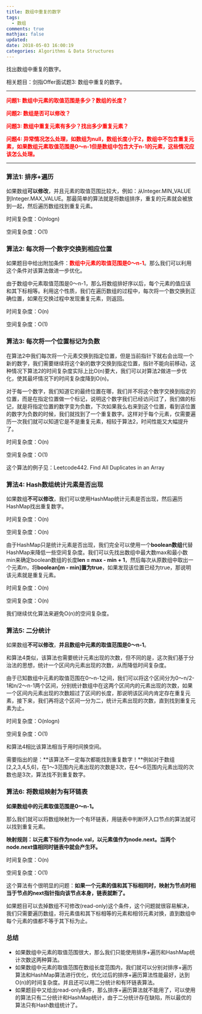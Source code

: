 ```yaml
---
title: 数组中重复的数字
tags:
  - 数组
comments: true
mathjax: false
updated:
date: 2018-05-03 16:00:19
categories: Algorithms & Data Structures
---
```


找出数组中重复的数字。

相关题目：剑指Offer面试题3: 数组中重复的数字。

<!-- more -->

---

<font color=red>**问题1: 数组中元素的取值范围是多少？数组的长度？**<br /></font>

<font color=red>**问题2: 数组是否可以修改？**<br/></font>

<font color=red>**问题3: 数组中重复元素有多少？找出多少重复元素？**<br /></font>

<font color=red>**问题4: 异常情况怎么处理，如数组为null，数组长度小于2，数组中不包含重复元素，如果数组元素取值范围是0～n-1但是数组中包含大于n-1的元素，这些情况应该怎么处理。**<br /></font>

---

### 算法1: 排序+遍历

如果数组**可以修改**，并且元素的取值范围比较大，例如：从Integer.MIN_VALUE到Integer.MAX_VALUE。那最简单的算法就是将数组排序，重复的元素就会被放到一起，然后遍历数组找到重复元素。

时间复杂度：O(nlogn)

空间复杂度：O(1)

### 算法2: 每次将一个数字交换到相应位置

如果题目中给出附加条件：<font color=red>**数组中元素的取值范围是0～n-1**</font>。那么我们可以利用这个条件对该算法做进一步优化。

由于数组中元素取值范围是0～n-1，那么将数组排好序以后，每个元素的值应该和其下标相等。利用这个性质，我们在遍历数组的过程中，每次将一个数交换到正确位置，如果在交换过程中发现重复元素，则返回。

时间复杂度：O(n)

空间复杂度：O(1)

### 算法3: 每次将一个位置标记为负数

在算法2中我们每次将一个元素交换到指定位置，但是当前指针下就右会出现一个新的数字，我们需要继续将这个新的数字交换到指定位置，指针不能向前移动，这种情况下算法2的时间复杂度实际上比O(n)要大，我们可以对算法2做进一步优化，使其最坏情况下的时间复杂度降到O(n)。

对于每一个数字，我们知道它的最终位置在哪，我们并不将这个数字交换到指定的位置，而是在指定位置做一个标记，说明这个数字我们已经访问过了，我们做的标记，就是将指定位置的数字变为负数，下次如果我么右来到这个位置，看到该位置的数字为负数的时候，我们就找到了一个重复数字。这样对于每个元素，仅需要遍历一次我们就可以知道它是不是重复元素，相较于算法2，时间性能又大幅提升了。

时间复杂度：O(n)

空间复杂度：O(1)

这个算法的例子见：Leetcode442. Find All Duplicates in an Array

### 算法4: Hash数组统计元素是否出现

如果数组**不可以修改**，我们可以使用HashMap统计元素是否出现，然后遍历HashMap找出重复数字。

时间复杂度：O(n)

空间复杂度：O(n)

由于HashMap只是统计元素是否出现，我们完全可以使用一个**boolean数组**代替HashMap来降低一些空间复杂度。我们可以先找出数组中最大数max和最小数min来确定boolean数组的长度**len = max - min + 1**，然后每次从原数组中取出一个元素m，将**boolean[m - min]置为true**，如果发现该位置已经为true，那说明该元素就是重复元素。

时间复杂度：O(n)

空间复杂度：O(n)

我们继续优化算法来避免O(n)的空间复杂度。

### 算法5: 二分统计

如果数组**不可以修改**，**并且数组中元素的取值范围是0～n-1**。

和算法4类似，该算法也需要统计元素出现的次数，但不同的是，这次我们基于分治法的思想，统计一个区间内元素出现的次数，从而降低时间复杂度。

由于已知数组中元素的取值范围在0～n-1之间，我们可以将这个区间分为0～n/2-1和n/2～n-1两个区间，分别统计数组中在这两个区间内的元素出现的次数，如果一个区间内元素出现的次数超过了区间的长度，那说明该区间内肯定存在重复元素，接下来，我们再将这个区间一分为二，统计元素出现的次数，直到找到重复元素为止。

时间复杂度：O(nlogn)

空间复杂度：O(1)

和算法4相比该算法相当于用时间换空间。

需要指出的是：**该算法不一定每次都能找到重复数字！**例如对于数组[2,2,3,4,5,6]，在1～3范围内元素出现的次数是3次，在4～6范围内元素出现的次数也是3次，算法找不到重复数字。

### 算法6: 将数组映射为有环链表

**如果数组中的元素取值范围是0～n-1。**

那么我们就可以将数组映射为一个有环链表，用链表中判断环入口节点的算法就可以找到重复元素。

**映射规则：以元素下标作为node.val，以元素值作为node.next。当两个node.next值相同时链表中就会产生环。**

时间复杂度：O(n)

空间复杂度：O(1)

这个算法有个很明显的问题：**如果一个元素的值和其下标相同时，映射为节点时相当于节点的next指针指向该节点本身，链表就断了。**

如果题目可以去掉数组不可修改(read-only)这个条件，这个问题就很容易解决，我们只需要遍历数组，将元素值和其下标相等的元素和相邻元素对换，直到数组中每个元素的值都不等于其下标为止。

### 总结

- 如果数组中元素的取值范围很大，那么我们只能使用排序+遍历和HashMap统计次数这两种算法。
- 如果数组中元素的取值范围在数组长度范围内，我们就可以分别对排序+遍历算法和HashMap算法进行优化，优化过后的排序+遍历算法性能最好，达到O(n)的时间复杂度。并且还可以用二分统计和有环链表算法。
- 如果题目中又给出read-only条件，那么排序+遍历算法就不能用了，可以使用的算法只有二分统计和HashMap统计，由于二分统计存在缺陷，所以最优的算法只有Hash数组统计了。




